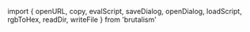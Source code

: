 import { 
  openURL, 
  copy, 
  evalScript, 
  saveDialog, 
  openDialog, 
  loadScript, 
  rgbToHex, 
  readDir, 
  writeFile 
} from 'brutalism'